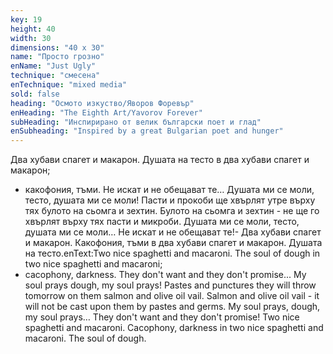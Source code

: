 ```yaml
---
key: 19
height: 40
width: 30
dimensions: "40 x 30"
name: "Просто грозно"
enName: "Just Ugly"
technique: "смесена"
enTechnique: "mixed media"
sold: false
heading: "Осмото изкуство/Яворов Форевър"
enHeading: "The Eighth Art/Yavorov Forever"
subHeading: "Инспирирано от велик български поет и глад"
enSubheading: "Inspired by a great Bulgarian poet and hunger"
---
```

Два хубави спагет и макарон. 
Душата на тесто в два хубави спагет и макарон; 
- какофония, тъми. 
Не искат и не обещават те… 
Душата ми се моли, 
тесто, 
душата ми се моли! 
Пасти и прокоби 
ще хвърлят утре върху тях 
булото на сьомга и зехтин. 
Булото на сьомга и зехтин - 
не ще го хвърлят върху тях 
пасти и микроби. 
Душата ми се моли, 
тесто, 
душата ми се моли… 
Не искат и не обещават те!- 
Два хубави спагет и макарон. 
Какофония, тъми 
в два хубави спагет и макарон. 
Душата на тесто.enText:Two nice spaghetti and macaroni. 
The soul of dough 
in two nice spaghetti and macaroni; 
- cacophony, darkness. 
They don't want and they don't promise... 
My soul prays 
dough, 
my soul prays! 
Pastes and punctures 
they will throw tomorrow on them 
salmon and olive oil vail. 
Salmon and olive oil vail - 
it will not be cast upon them 
by pastes and germs.
My soul prays, 
dough, 
my soul prays… 
They don't want and they don't promise! 
Two nice spaghetti and macaroni. 
Cacophony, darkness 
in two nice spaghetti and macaroni. 
The soul of dough.